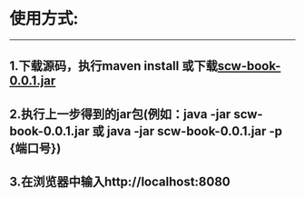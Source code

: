 使用方式:
========
---------
1.下载源码，执行maven install 或下载[scw-book-0.0.1.jar](http://maven.shuchaowen.com/pers/scw/scw-book/0.0.1/scw-book-0.0.1.jar)
---------
2.执行上一步得到的jar包(例如：java -jar scw-book-0.0.1.jar 或 java -jar scw-book-0.0.1.jar -p {端口号})
---------
3.在浏览器中输入http://localhost:8080
---------